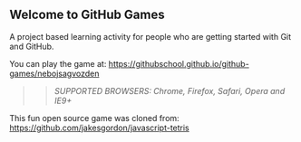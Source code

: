 ## Welcome to GitHub Games

A project based learning activity for people who are getting started with Git and GitHub.

You can play the game at: https://githubschool.github.io/github-games/nebojsagvozden

>> _*SUPPORTED BROWSERS*: Chrome, Firefox, Safari, Opera and IE9+_

This fun open source game was cloned from: https://github.com/jakesgordon/javascript-tetris
